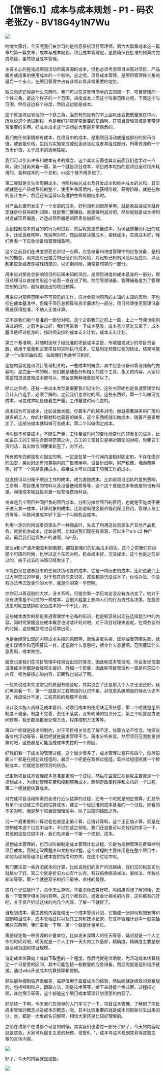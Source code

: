 # 【信管6.1】成本与成本规划 - P1 - 码农老张Zy - BV18G4y1N7Wu

![](img/b5a7221444d9ae79a4a8ea86a962facc_0.png)

哈喽大家好，今天呢我们来学习的是信息系统项目管理师，第六大篇章成本这一篇章的第一篇文章，成本与成本规划，项目成本管理呢，是要确保在批准的预算内完成项目，虽然项目成本管理。

主要关心的是完成项目活动所需资源的成本，但也必须考虑项目决策对项目，产品服务或成果的使用成本的一个影响，总之呢，项目成本管理，是项目管理铁三角的最后一个支点，在项目管理中占有非常非常非常重要的地位。

铁三角还记得是什么东西吗，我们可以在这里再简单的去回顾一下，项目管理的一个铁三角，是这个样子的一个范围，进度成本上面这个叫做范围对吧，下面这个叫范围，然后这边有个进度，然后这边就是成本。

这个就是项目管理的一个铁三角，当然有的是有的书上面呢还会把质量放在中间，所以说这个范进制程，也是我们非常非常重要的东西啊，在项目管理领域是非常非常重要的东西，好成本成本这个词想必大家是非常熟悉的。

我们做任何事情都有成本，在项目中的成本，是指项目活动或组成部分的货币价值，或者是价格，包括为实施完成或创造该活动或者其组成部分，所需资源的一个货币价值，关于成本的通用性呢。

我们可以引出许多和成本有关的概念，这个其实前面也其实前面我们也学过一点啊，我们就再来看一遍，第一个就是项目成本，项目成本呢指的是项目全过程所耗用的，各种成本的一个总和，ok这个就不用多说了。

第二呢就是全生命周期成本，也叫权益总成本及开发成本和维护成本的总和，其实呢就是在产品或系统的整个，使用生命周期内，在获得阶段，获得阶段，就是在你的设计生产，然后还有运营以及维护生命周期结束时。

对产品处置所发生了一个全部的成本，好利润利润很简单啊，就是收益减成本就肯定就是你获得的利润嘛，就是我们要赚钱，就是赚利润对吧，然后呢就是成本控制对造成项目偏差，对造成项目偏差的因素施加影响。

达到控制成本的目的的行为和过程，然后呢就是质量成本，为保证质量而付出的成本，比如说维修啊，售后啊对吧，然后就是决策成本，招标成本，实施成本好，我们再看一下应急储备和管理储备啊。

这个之前我们在进度里面也讲过一点啊，应急储备和进度管理中的应急储备，是相同的概念，用来应对已接受的已经识别的风险，对已知已知的风险以及应对，以及制定应急或者是减轻措施的，以识别风险，通常是预算的一部分。

用来应对那些会影响项目的已知未知的风险，是项目进度和成本基准的一部分，项目经理可以直接使用这个前面一直在说了啊，然后管理储备，管理储备是为了管理控制的目的，而特别流出的项目预算。

用来应对项目范围中不可预见的工作，应对会影响项目的未知的未知的风险，不包括在成本基准中，但属于项目总预算和资金需求的一部分，项目经理使用管理储备需要获得批准，不纳入正值计算。

它不是我们那个基准的一部分对吧，这个之前我们之前上一篇，上上一节课也刚刚讲过的吧，之前也讲过好，我们再来看一下成本基准，成本基准基准又来了，成本基准是经过批准的，按时间安排的成本支出计划，成本支出计划。

第三个基准啊，并随时反映了经批准的项目成本变更，所增加或减少的项目资金数，被用于度量和监督项目的实际执行成本，它是制定预算过程的输出，结果可能是一个s型的曲线图，后面我们也会学习到好。

这些内容呢是和项目管理相关的，一些成本的概念，其中应急储备和管理储备的内容呢，是完全一样的啊，他们都是储备分析相关的这个工具，相关的内容，大家只需要知道进度和成本都可以，预留这两种储备就可以了。

除此之外呢，还有一些成本类型是需要我们记住的，这些内容呢也是普通管理学和会计入门选手，必须了解的，之前我们也讲过的啊，这些东西好，第一个叫做可变成本，可变成本呢是随着生产量，工作量或时间而变的。

成本较为可变成本，比如说做衣服，你要生产的越多对吧，你就需要越多的厂房和越多的工人，你的材原材料也需要的越多，这个东西呢就叫做成本，随着产量要增加了，这部分成本就叫做可变成本，第二个叫做固定成本。

也叫做不可变成本，不随生产量，工作量或时间的变化而变化的非重复的成本，比如说员工的工资在合同期范围之内，员工的工资其实是相对固定的对吧，你要变工资的话，其实你合同要重新签了，对不对。

所有的东西都是相对固定的啊，一定是在某一个时间内是相对固定的，不存在绝对的固定，类似的还有预算期内的广告费用啊，设备折旧啊，财产税费，培训费等等，好下一个就是直接成本，直接成本可以归属于项目工作的成本。

就直接可以归属于项目工作的成本，成为直接成本，比如说项目团队的差旅费啊，工资啊，项目使用的物料以及设备使用费等等，这个这个直接成本有直接的也有间接，间接成本呢就是来自一般管理费用科目。

或者是几个项目共同担负的项目成本，分所分摊给项目的费用，也就是不能或不便于进入某一成本，计算对象的成本，比如说啊税金额外福利保卫费用，管理人员工资等等，叫做间接成本好下面一个叫做机会成本。

利用一定的时间或者资源生产一种商品时，失去了利用这些资源生产其他产品机会，就是机会成本，比如说啊，比如说我们现在有资源，可以生产a b c3 种产品，最后我们选择生产的谁啊，b产品。

那么a和c产品所能盈利的数额，那就是我们的机会成本损失，这个之前我们在讲那个可研的时候，也学过这个东西对吧，机会成本好，沉没成本，这个也是之前讲过的，由于过去的决策已经发生了。

不能由现在或者将来的任何决策改变的成本，它是一种历史的成本，比如说我们上过大学交过的学费，对于现在的你来说呢，这些都是沉没成本了，你没办法，你没有办法再去改变你的大学，就是你的第一学历啊。

你你可以再读别的大学，没关系啊，但是你第一学历肯定没没有办法变了，他对于现有决策是不可控的一种成本，会很大程度上影响人们的行为方式与决策，在投资决策时呢应该排除沉没成本的一个干扰，好。

这些成本类型的都是普通管理学中必备的知识，也是极容易出现在选择题当中的内容，同时呢掌握这些成本概念也没啥坏处对吧，对于项目经理来说呢，在商务谈判的时候，这些概念呢也会经常出现。

也是会经常出现的内容成本失控的原因啊，就像进度失控，延期或者范围失败，就是出现镀金和范围蔓延一样，还记得什么意思吧，镀金什么意思啊，范围蔓延什么意思啊，成本失控。

超支也是我们在项目管理中经常会出现的情况，因此呢成本管理呢，你会发现范围进度成本呢都是会经常失控的，外加一个质量，因此呢项目管理也一直是将这四个内容，视为最核心的内容，前面我也说过了啊。

一般来说成本失控常见的原因有哪些呢，其实说白了还是那几个人才无法还好，我们再来看一下，第一个就是对工程项目的认识不足，对信息系统项目的特点认识不足，难度估计不足，工程项目的规模不合理。

设计及实施人员缺乏成本意识，对项目成本的使用缺乏责任感，第二个呢就是组织制度不健全，制度不完善，责任不落实，没有明确的投资分工，第三个呢就是方法问题啊，缺乏数据报表处理方法，程序控制方法等等。

第四个呢就是技术的制约，对于项目相关信息了解不足，估算方法不恰当，物资设备价格浮动等等，最后呢就是需求管理不当，需求分析失误，然后项目范围变更频繁对吧，这些都是可能造成成本失控的一个原因。

好我们看一下成本的管理过程，这个就少很多了，成本管理过程只有四个，然后前面三个都是在规划过程组的，最后一个呢是在监控过程组，监控过程组呢就一个控制成本，它就是监控项目的状态。

已更新项目成本管理成本基准变更的一个过程，然后在监控过程组呢主要就是一个规划成本，为规划管理花费和控制项目成本，而制定政策程序和文档的一个过程，第二个呢就是估算成本。

对完成项目活动所需资金进行近似估算的过程，还有一个呢就是制定预算，汇总所有单个活动或工作包的估算成本，建立一个经批准的成本基准的一个过程，好看的不多对吧，但是整个项目管理理论中，除了进度网络图之外。

另一个最重要的计算过程也就是正值计算，正值计算啊，这个正正值计算，就是在控制成本这个过程中当中，不过在这之前呢，我们还是要可以先轻松的学习一下，其他的这些过程中好，我们先来看一下第一个规划，成本。

规划成本管理的，也可以叫做制定成本管理计划过程，它是为规划管理花费和控制项目成本，而制定政策程序和文档的过程，这个过程的主要作用是在整个项目中，如何为如何管理项目成本提供指南和方向，在这个过程中呢。

我们要注意一些折旧成本的计算，比如说我们的资产折旧越快，我们交的税其实也就越少了好，第二个就是折旧方式有什么呢，有双倍余额递减法，直线法，年数总和法等等，第三个就是双倍的折旧最快，直线的最慢。

这几个记住就行了，具体怎么算呢，不要求你去算好吧，呃如果你想了解的话，去看一下管理学相关的内容啊，这几个都有的，或者会计相关的内容，这些都有的好吧，关于资产折旧这块的内几个内容，了解一下就好了。

自规划成本，最主要的内容是输出一个成本管理计划，它描述一张如何规划安排和控制项目成本，成本管理过程以及其工具和技术记录，在成本管理计划中一般包括哪些东西啊，我们来看一下啊，第一个就是计量单位。

需要规定每一种资源的计量单位，比如说米深蹲人时任天等等，延迟就是一个人工作的时间对吧，明天就是一个人工作一天大的工作量好，精确度，精确度主要是根据活动范围和项目规模。

设定成本估算向上或向下取整的一个程度，然后呢就是准确度，为活动成本估算规定一个可接受的区间，其中可能包括一些数量的应急储备，然后呢就是组织程序链接，通过wbs开发成本估算预算和控制。

然后那种控制临界值偏差，临界值用于监督成本的绩效，然后呢就是绩效的测量规则，包括控制账户，跟踪方法，测量技术等等，接下来就报个格式啊，过程描述啊，其他细节等等，这个都是这个项目成本管理计划里面的内容了。

好总结一下啊，今天我们先简单的入门学习了一下，项目成本管理，了解到了项目成本管理的概念以及成本的概念，呃，其中比较重要的就是成本的那些衍生出来的分，类，都是一大堆的名词解释，相信大家还是比较好理解的。

之前在讲那个在讲那个可言的时候，其实我们也讲过一部分了好了，今天的内容呢就是这些，大家可以回复文章的标题，信管6。1，成本与成本规划来获得这篇文章的具体内容。



![](img/b5a7221444d9ae79a4a8ea86a962facc_2.png)

好了，今天的内容就是这些。

![](img/b5a7221444d9ae79a4a8ea86a962facc_4.png)